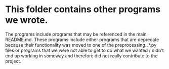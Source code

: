 # This folder contains other programs we wrote.

The programs include programs that may be referenced in the main README.md.
These programs include either programs that are deprecate because their functionality was moved to one of the preprocessing_.*.py files or programs that we were not able to get to do what we wanted / didn't end up working in someway and therefore did not really contribute to the project.